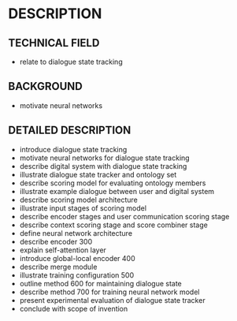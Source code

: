 # DESCRIPTION

## TECHNICAL FIELD

- relate to dialogue state tracking

## BACKGROUND

- motivate neural networks

## DETAILED DESCRIPTION

- introduce dialogue state tracking
- motivate neural networks for dialogue state tracking
- describe digital system with dialogue state tracking
- illustrate dialogue state tracker and ontology set
- describe scoring model for evaluating ontology members
- illustrate example dialogue between user and digital system
- describe scoring model architecture
- illustrate input stages of scoring model
- describe encoder stages and user communication scoring stage
- describe context scoring stage and score combiner stage
- define neural network architecture
- describe encoder 300
- explain self-attention layer
- introduce global-local encoder 400
- describe merge module
- illustrate training configuration 500
- outline method 600 for maintaining dialogue state
- describe method 700 for training neural network model
- present experimental evaluation of dialogue state tracker
- conclude with scope of invention

